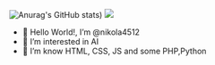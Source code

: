 ![Anurag's GitHub stats](https://github-readme-stats.vercel.app/api?username=nikola4512&show_icons=true&theme=dracula))
![](https://komarev.com/ghpvc/?username=your-github-username&color=ff69b4)

- 👋 Hello World!, I’m @nikola4512
- 👀 I’m interested in AI
- 🌱 I’m know HTML, CSS, JS and some PHP,Python

<!---
nikola4512/nikola4512 is a ✨ special ✨ repository because its `README.md` (this file) appears on your GitHub profile.
You can click the Preview link to take a look at your changes.
--->
